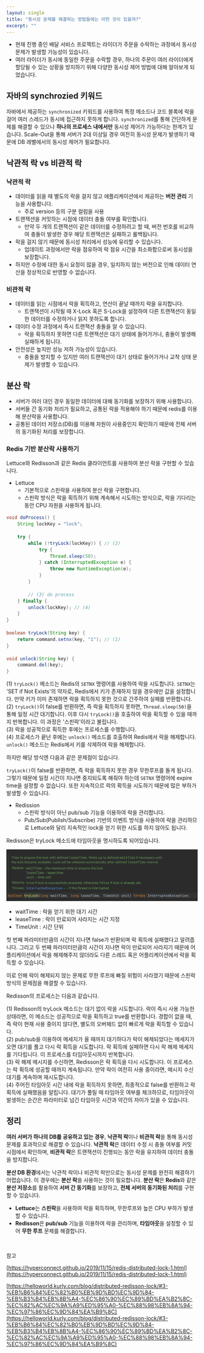 ```yaml
---
layout: single
title: "동시성 문제를 해결하는 방법들에는 어떤 것이 있을까?"
excerpt: ""
---
```


- 현재 진행 중인 배달 서비스 프로젝트는 라이더가 주문을 수락하는 과정에서 동시성 문제가 발생할 가능성이 있습니다.
- 여러 라이더가 동시에 동일한 주문을 수락할 경우, 하나의 주문이 여러 라이더에게 할당될 수 있는 상황을 방지하기 위해 다양한 동시성 제어 방법에 대해 알아보게 되었습니다.

## 자바의 synchrozied 키워드

자바에서 제공하는 `synchronized` 키워드를 사용하여 특정 메소드나 코드 블록에 락을 걸어 여러 스레드가 동시에 접근하지 못하게 합니다. `synchronized`를 통해 간단하게 문제를 해결할 수 있으나 **하나의 프로세스 내에서만** 동시성 제어가 가능하다는 한계가 있습니다. Scale-Out을 통해 서버가 2대 이상일 경우 여전히 동시성 문제가 발생하기 때문에 DB 레벨에서의 동시성 제어가 필요합니다.

## 낙관적 락 vs 비관적 락

### 낙관적 락

- 데이터를 읽을 때 별도의 락을 걸지 않고 애플리케이션에서 제공하는 **버전 관리** 기능을 사용합니다.
  - 주로 version 등의 구분 컬럼을 사용
- 트랜잭션을 커밋하는 시점에 데이터 충돌 여부를 확인합니다.
  - 만약 두 개의 트랜잭션이 같은 데이터를 수정하려고 할 때, 버전 번호를 비교하여 충돌이 발생한 경우 해당 트랜잭션은 실패하고 롤백됩니다.   
- 락을 걸지 않기 때문에 동시성 처리에서 성능에 유리할 수 있습니다.
  - 업데이트 과정에서만 락을 점유하여 락 점유 시간을 최소화함으로써 동시성을 보장합니다.
- 하지만 수정에 대한 동시 요청이 많을 경우, 일치하지 않는 버전으로 인해 데이터 연산을 정상적으로 반영할 수 없습니다.

### 비관적 락

- 데이터를 읽는 시점에서 락을 획득하고, 연산이 끝날 때까지 락을 유지합니다.
  - 트랜잭션이 시작될 때 X-Lock 혹은 S-Lock을 설정하여 다른 트랜잭션이 동일한 데이터를 수정하거나 읽지 못하도록 합니다.
- 데이터 수정 과정에서 즉시 트랜잭션 충돌을 알 수 있습니다.
  - 락을 획득하지 못하면 다른 트랜잭션은 대기 상태에 들어가거나, 충돌이 발생해 실패하게 됩니다. 
- 안전성은 높지만 성능 저하 가능성이 있습니다.
  - 충돌을 방지할 수 있지만 여러 트랜잭션이 대기 상태로 들어가거나 교착 상태 문제가 발생할 수 있습니다.

## 분산 락

- 서버가 여러 대인 경우 동일한 데이터에 대해 동기화를 보장하기 위해 사용합니다.
- 서버들 간 동기화 처리가 필요하고, 공통된 락을 적용해야 하기 때문에 redis를 이용해 분산락을 사용합니다.
- 공통된 데이터 저장소(DB)를 이용해 자원이 사용중인지 확인하기 때문에 전체 서버의 동기화된 처리를 보장합니다.

### Redis 기반 분산락 사용하기

Lettuce와 Redisson과 같은 Redis 클라이언트를 사용하여 분산 락을 구현할 수 있습니다.

- Lettuce
  - 기본적으로 스핀락을 사용하여 분산 락을 구현합니다. 
  - 스핀락 방식은 락을 획득하기 위해 계속해서 시도하는 방식으로, 락을 기다리는 동안 CPU 자원을 사용하게 됩니다.

```java
void doProcess() {
    String lockKey = "lock";

    try {
        while (!tryLock(lockKey)) { // (2)
            try {
                Thread.sleep(50);
            } catch (InterruptedException e) {
                throw new RuntimeException(e);
            }
        }
        
        // (3) do process
    } finally {
        unlock(lockKey); // (4)
    }
}

boolean tryLock(String key) {
    return command.setnx(key, "1"); // (1)
}

void unlock(String key) {
    command.del(key);
}
```

(1) `tryLock()` 메소드는 Redis의 `SETNX` 명령어를 사용하여 락을 시도합니다. `SETNX`는 'SET if Not Exists'의 약자로, Redis에서 키가 존재하지 않을 경우에만 값을 설정합니다. 만약 키가 이미 존재하면 락을 획득하지 못한 것으로 간주하여 실패를 반환합니다. <br>
(2) `tryLock()`이 false를 반환하면, 즉 락을 획득하지 못하면, `Thread.sleep(50)`을 통해 일정 시간 대기합니다. 이후 다시 `tryLock()`을 호출하여 락을 획득할 수 있을 때까지 반복합니다. 이 과정은 '스핀락'이라고 불립니다. <br>
(3) 락을 성공적으로 획득한 후에는 프로세스를 수행합니다.  <br>
(4) 프로세스가 끝난 후에는 `unlock()` 메소드를 호출하여 Redis에서 락을 해제합니다. `unlock()` 메소드는 Redis에서 키를 삭제하여 락을 해제합니다. 

하지만 해당 방식엔 다음과 같은 문제점이 있습니다.

`tryLock()`이 false를 반환하면, 즉 락을 획득하지 못한 경우 무한루프를 돌게 됩니다. 그렇기 때문에 일정 시간이 지나면 중지되도록 해줘야 하는데 `SETNX` 명령어에 expire time을 설정할 수 없습니다. 또한 지속적으르 락의 확득을 시도하기 때문에 많은 부하가 발생할 수 있습니다.

- Redission
  - 스핀락 방식이 아닌 pub/sub 기능을 이용하여 락을 관리합니다.
  - Pub/Sub(Publish/Subscribe) 기반의 이벤트 방식을 사용하여 락을 관리하므로 Lettuce와 달리 지속적인 lock을 얻기 위한 시도를 하지 않아도 됩니다.

Redisson은 tryLock 메소드에 타임아웃을 명시하도록 되어있습니다. 

![img](/assets/images/redission.png)

- waitTime : 락을 얻기 위한 대기 시간
- leaseTime : 락이 만료되어 사라지는 시간 지정
- TimeUnit : 시간 단위

첫 번째 파라미터만큼의 시간이 지나면 false가 반환되며 락 획득에 실패했다고 알려줍니다. 그리고 두 번째 파라미터만큼의 시간이 지나면 락이 만료되어 사라지기 때문에 어플리케이션에서 락을 해제해주지 않더라도 다른 스레드 혹은 어플리케이션에서 락을 획득할 수 있습니다.

이로 인해 락이 해제되지 않는 문제로 무한 루프에 빠질 위험이 사라졌기 때문에 스핀락 방식의 문제점을 해결할 수 있습니다.

Redisson의 프로세스는 다음과 같습니다.

(1) Redisson의 tryLock 메소드는 대기 없이 락을 시도합니다. 락이 즉시 사용 가능한 상태라면, 이 메소드는 성공적으로 락을 획득하고 true를 반환합니다. 경합이 없을 때, 즉 락이 현재 사용 중이지 않다면, 별도의 오버헤드 없이 빠르게 락을 획득할 수 있습니다.<br>
(2) pub/sub을 이용하여 메세지가 올 때까지 대기하다가 락이 해제되었다는 메세지가 오면 대기를 풀고 다시 락 획득을 시도합니다. 락 획득에 실패하면 다시 락 해제 메세지를 기다립니다. 이 프로세스를 타임아웃시까지 반복합니다.<br>
(3) 락 해제 메시지를 수신하면, Redisson은 락 획득을 다시 시도합니다.
이 프로세스는 락 획득에 성공할 때까지 계속됩니다. 만약 락이 여전히 사용 중이라면, 메시지 수신 대기를 계속하며 재시도합니다. <br>
(4) 주어진 타임아웃 시간 내에 락을 획득하지 못하면, 최종적으로 false를 반환하고 락 획득에 실패했음을 알립니다.
대기가 풀릴 때 타임아웃 여부를 체크하므로, 타임아웃이 발생하는 순간은 파라미터로 넘긴 타임아웃 시간과 약간의 차이가 있을 수 있습니다. 

## 정리

**여러 서버가 하나의 DB를 공유하고 있는 경우**, **낙관적 락**이나 **비관적 락**을 통해 동시성 문제를 효과적으로 해결할 수 있습니다. **낙관적 락**은 데이터 수정 시 충돌 여부를 커밋 시점에서 확인하며, **비관적 락**은 트랜잭션이 진행되는 동안 락을 유지하여 데이터 충돌을 방지합니다.

**분산 DB 환경**에서는 낙관적 락이나 비관적 락만으로는 동시성 문제를 완전히 해결하기 어렵습니다. 이 경우에는 **분산 락**을 사용하는 것이 필요합니다. **분산 락**은 **Redis**와 같은 **분산 저장소**를 활용하여 **서버 간 동기화**를 보장하고, **전체 서버의 동기화된 처리**를 구현할 수 있습니다.

- **Lettuce**는 **스핀락**을 사용하여 락을 획득하며, 무한루프와 높은 CPU 부하가 발생할 수 있습니다.
- **Redisson**은 **pub/sub** 기능을 이용하여 락을 관리하며, **타임아웃**을 설정할 수 있어 **무한 루프** 문제를 해결합니다.

<br>

참고

[https://hyperconnect.github.io/2019/11/15/redis-distributed-lock-1.html](https://hyperconnect.github.io/2019/11/15/redis-distributed-lock-1.html)

[https://helloworld.kurly.com/blog/distributed-redisson-lock/#3-%EB%B6%84%EC%82%B0%EB%9D%BD%EC%9D%84-%EB%B3%B4%EB%8B%A4-%EC%86%90%EC%89%BD%EA%B2%8C-%EC%82%AC%EC%9A%A9%ED%95%A0-%EC%88%98%EB%8A%94-%EC%97%86%EC%9D%84%EA%B9%8C](https://helloworld.kurly.com/blog/distributed-redisson-lock/#3-%EB%B6%84%EC%82%B0%EB%9D%BD%EC%9D%84-%EB%B3%B4%EB%8B%A4-%EC%86%90%EC%89%BD%EA%B2%8C-%EC%82%AC%EC%9A%A9%ED%95%A0-%EC%88%98%EB%8A%94-%EC%97%86%EC%9D%84%EA%B9%8C)
